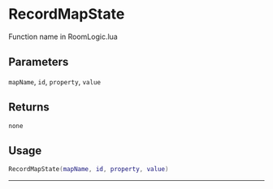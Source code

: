 # RecordMapState
Function name in RoomLogic.lua
## Parameters
`mapName`, `id`, `property`, `value`
## Returns
`none`
## Usage
```lua
RecordMapState(mapName, id, property, value)
```
---
